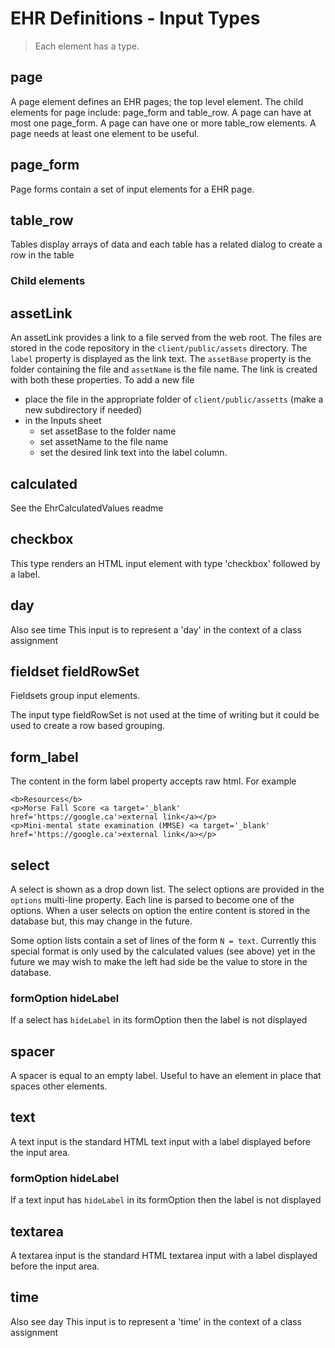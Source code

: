 # EHR Definitions - Input Types

> Each element has a type. 

## page
A page element defines an EHR pages; the top level element. The child elements for page include: page_form and table_row.
A page can have at most one page_form.
A page can have one or more table_row elements.
A page needs at least one element to be useful.

## page_form
Page forms contain a set of input elements for a EHR page. 

## table_row
Tables display arrays of data and each table has a related dialog to create a row in the table 

### Child elements

## assetLink
An assetLink provides a link to a file served from the web root. The files are stored in the code repository in the ```client/public/assets``` directory.
The ```label``` property is displayed as the link text.
The ```assetBase``` property is the folder containing the file and ```assetName``` is the file name. The link is created with both 
these properties.  To add a new file
- place the file in the appropriate folder of ```client/public/assetts``` (make a new subdirectory if needed)
- in the Inputs sheet 
  - set assetBase to the folder name
  - set assetName to the file name
  - set the desired link text into the label column.

## calculated
See the EhrCalculatedValues readme

## checkbox
This type renders an HTML input element with type 'checkbox' followed by a label.

## day
Also see time
This input is to represent a 'day' in the context of a class assignment

## fieldset fieldRowSet
Fieldsets group input elements. 

The input type fieldRowSet is not used at the time of writing but it could be used to create a row based
grouping. 

## form_label
The content in the form label property accepts raw html. For example

```angular2html
<b>Resources</b>
<p>Morse Fall Score <a target='_blank' href='https://google.ca'>external link</a></p>
<p>Mini-mental state examination (MMSE) <a target='_blank' href='https://google.ca'>external link</a></p>
```

## select
A select is shown as a drop down list. The select options are provided in the ```options``` multi-line property.  Each line
is parsed to become one of the options.  When a user selects on option the entire content is stored in the database but, this
may change in the future.

Some option lists contain a set of lines of the form ```N = text```.  Currently this special format is only used by the 
calculated values (see above) yet in the future we may wish to make the left had side be the value to store in the database.

### formOption hideLabel
If a select has ```hideLabel``` in its formOption then the label is not displayed

## spacer
A spacer is equal to an empty label. Useful to have an element in place that spaces other elements.  


## text
A text input is the standard HTML text input with a label displayed before the input area.


### formOption hideLabel
If a text input has ```hideLabel``` in its formOption then the label is not displayed

## textarea
A textarea input is the standard HTML textarea input with a label displayed before the input area.

## time
Also see day
This input is to represent a 'time' in the context of a class assignment

